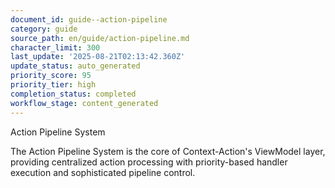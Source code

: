 ```yaml
---
document_id: guide--action-pipeline
category: guide
source_path: en/guide/action-pipeline.md
character_limit: 300
last_update: '2025-08-21T02:13:42.360Z'
update_status: auto_generated
priority_score: 95
priority_tier: high
completion_status: completed
workflow_stage: content_generated
---
```

Action Pipeline System

The Action Pipeline System is the core of Context-Action's ViewModel layer, providing centralized action processing with priority-based handler execution and sophisticated pipeline control.
